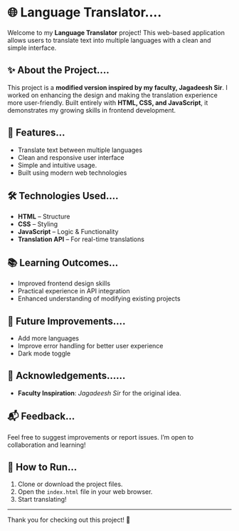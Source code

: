 # 🌐 Language Translator....

Welcome to my **Language Translator** project! This web-based application allows users to translate text into multiple languages with a clean and simple interface. 

## ✨ About the Project.... 
 
This project is a **modified version inspired by my faculty, Jagadeesh Sir**. I worked on enhancing the design and making the translation experience more user-friendly. Built entirely with **HTML, CSS, and JavaScript**, it demonstrates my growing skills in frontend development. 

## 🚀 Features... 
- Translate text between multiple languages
- Clean and responsive user interface
- Simple and intuitive usage.
- Built using modern web technologies

## 🛠️ Technologies Used....

- **HTML** – Structure
- **CSS** – Styling
- **JavaScript** – Logic & Functionality
- **Translation API** – For real-time translations

## 📚 Learning Outcomes...

- Improved frontend design skills
- Practical experience in API integration
- Enhanced understanding of modifying existing projects

## 📌 Future Improvements....

- Add more languages
- Improve error handling for better user experience
- Dark mode toggle

## 🙏 Acknowledgements......

- **Faculty Inspiration**: *Jagadeesh Sir* for the original idea.
## 📬 Feedback...

Feel free to suggest improvements or report issues. I’m open to collaboration and learning!

## 📂 How to Run...

1. Clone or download the project files.
2. Open the `index.html` file in your web browser.
3. Start translating!

---

Thank you for checking out this project! 🚀
